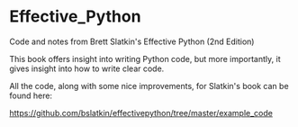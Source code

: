 # Effective_Python
Code and notes from Brett Slatkin's Effective Python (2nd Edition)

This book offers insight into writing Python code, but more importantly, it gives insight
into how to write clear code.

All the code, along with some nice improvements, for Slatkin's book can be found here:

https://github.com/bslatkin/effectivepython/tree/master/example_code

